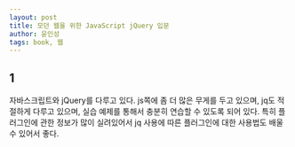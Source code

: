 ```yaml
---
layout: post
title: 모던 웹을 위한 JavaScript jQuery 입문
author: 윤인성
tags: book, 웹
---
```


## 1
자바스크립트와 jQuery를 다루고 있다. js쪽에 좀 더 많은 무게를 두고 있으며, jq도 적절하게 다루고 있으며, 실습 예제를 통해서 충분히 연습할 수 있도록 되어 있다. 특히 플러그인에 관한 정보가 많이 실려있어서 jq 사용에 따른 플러그인에 대한 사용법도 배울 수 있어서 좋다.